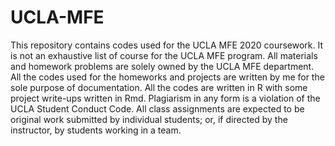 # UCLA-MFE
This repository contains codes used for the UCLA MFE 2020 coursework. It is not an exhaustive list of course for the UCLA MFE program. All materials and homework problems are solely owned by the UCLA MFE department. All the codes used for the homeworks and projects are written by me for the sole purpose of documentation. All the codes are written in R with some project write-ups written in Rmd. Plagiarism in any form is a violation of the UCLA Student Conduct Code. All class assignments are expected to be original work submitted by individual students; or, if directed by the instructor, by students working in a team.
